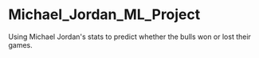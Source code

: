 # Michael_Jordan_ML_Project
Using Michael Jordan's stats to predict whether the bulls won or lost their games.
